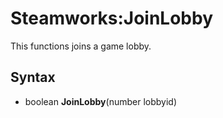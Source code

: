 # Steamworks:JoinLobby

This functions joins a game lobby.

## Syntax

- boolean **JoinLobby**(number lobbyid)

